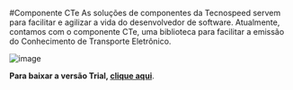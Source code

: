 #Componente CTe
As soluções de componentes da Tecnospeed servem para facilitar e agilizar a vida do desenvolvedor de software. 
Atualmente, contamos com o componente CTe, uma biblioteca para facilitar a emissão do Conhecimento de Transporte Eletrônico. 

![image](https://user-images.githubusercontent.com/93938979/142222636-7723d8d1-774b-4c9e-8816-fe1aef67bb5a.png)


**Para baixar a versão Trial, [clique aqui](https://tecnospeed-trial.s3.sa-east-1.amazonaws.com/setup_cte_tecnoaccount_12.1.60.5282.exe "Baixar o Componente GRNe Trial")**.
